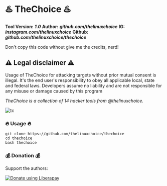 # :hotsprings: TheChoice :hotsprings: 
**Tool Version:** ***1.0***
**Author:** ***github.com/thelinuxchoice***
**IG:** ***instagram.com/thelinuxchoice***
**Github:** ***github.com/thelinuxchoice/thechoice***

Don't copy this code without give me the credits, nerd! 

## :warning: Legal disclaimer :warning:
Usage of TheChoice for attacking targets without prior mutual consent is illegal. It's the end user's responsibility to obey all applicable local, state and federal laws. Developers assume no liability and are not responsible for any misuse or damage caused by this program 

*TheChoice is a collection of 14 hacker tools from @thelinuxchoice.*

![tc](https://user-images.githubusercontent.com/34893261/42694546-321b7656-8689-11e8-866b-46fa78d5e923.png)


### :fire: Usage :fire:
```
git clone https://github.com/thelinuxchoice/thechoice
cd thechoice
bash thechoice
```

### :moneybag: Donation :moneybag:
Support the authors:

<noscript><a href="https://liberapay.com/thelinuxchoice/donate"><img alt="Donate using Liberapay" src="https://liberapay.com/assets/widgets/donate.svg"></a></noscript>
